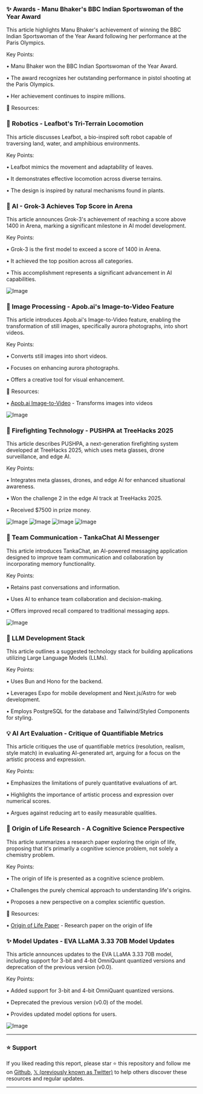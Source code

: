 ### ✨ Awards - Manu Bhaker's BBC Indian Sportswoman of the Year Award

This article highlights Manu Bhaker's achievement of winning the BBC Indian Sportswoman of the Year Award following her performance at the Paris Olympics.

Key Points:

• Manu Bhaker won the BBC Indian Sportswoman of the Year Award.


• The award recognizes her outstanding performance in pistol shooting at the Paris Olympics.


• Her achievement continues to inspire millions.



🔗 Resources:


### 🤖 Robotics - Leafbot's Tri-Terrain Locomotion

This article discusses Leafbot, a bio-inspired soft robot capable of traversing land, water, and amphibious environments.

Key Points:

• Leafbot mimics the movement and adaptability of leaves.


• It demonstrates effective locomotion across diverse terrains.


• The design is inspired by natural mechanisms found in plants.



### 🚀 AI - Grok-3 Achieves Top Score in Arena

This article announces Grok-3's achievement of reaching a score above 1400 in Arena, marking a significant milestone in AI model development.

Key Points:

• Grok-3 is the first model to exceed a score of 1400 in Arena.


• It achieved the top position across all categories.


• This accomplishment represents a significant advancement in AI capabilities.


![Image](https://pbs.twimg.com/media/GkCwmF8XsAAmpIp?format=jpg&name=small)


### 🚀 Image Processing - Apob.ai's Image-to-Video Feature

This article introduces Apob.ai's Image-to-Video feature, enabling the transformation of still images, specifically aurora photographs, into short videos.

Key Points:

• Converts still images into short videos.


• Focuses on enhancing aurora photographs.


• Offers a creative tool for visual enhancement.


🔗 Resources:

• [Apob.ai Image-to-Video](http://mega.apob.ai/TryItNow) -  Transforms images into videos


![Image](https://pbs.twimg.com/amplify_video_thumb/1891705705532620801/img/i01VlAfeXnTTODoY.jpg)


### 🤖 Firefighting Technology - PUSHPA at TreeHacks 2025

This article describes PUSHPA, a next-generation firefighting system developed at TreeHacks 2025, which uses meta glasses, drone surveillance, and edge AI.

Key Points:

• Integrates meta glasses, drones, and edge AI for enhanced situational awareness.


• Won the challenge 2 in the edge AI track at TreeHacks 2025.


• Received $7500 in prize money.


![Image](https://pbs.twimg.com/media/GkBDCeKbIAAZbWC?format=jpg&name=360x360)
![Image](https://pbs.twimg.com/media/GkBDEn1b0AAyP_k?format=jpg&name=small)
![Image](https://pbs.twimg.com/media/GkBDF5NaAAM4zMc?format=jpg&name=small)
![Image](https://pbs.twimg.com/media/GkBDHcrbQAAWkAx?format=jpg&name=360x360)


### 🤖 Team Communication - TankaChat AI Messenger

This article introduces TankaChat, an AI-powered messaging application designed to improve team communication and collaboration by incorporating memory functionality.

Key Points:

• Retains past conversations and information.


• Uses AI to enhance team collaboration and decision-making.


• Offers improved recall compared to traditional messaging apps.


![Image](https://pbs.twimg.com/media/GkBsTzrawAAQ3hW?format=jpg&name=small)


### 🤖 LLM Development Stack

This article outlines a suggested technology stack for building applications utilizing Large Language Models (LLMs).

Key Points:

• Uses Bun and Hono for the backend.


• Leverages Expo for mobile development and Next.js/Astro for web development.


• Employs PostgreSQL for the database and Tailwind/Styled Components for styling.


### 💡 AI Art Evaluation - Critique of Quantifiable Metrics

This article critiques the use of quantifiable metrics (resolution, realism, style match) in evaluating AI-generated art, arguing for a focus on the artistic process and expression.

Key Points:

• Emphasizes the limitations of purely quantitative evaluations of art.


• Highlights the importance of artistic process and expression over numerical scores.


• Argues against reducing art to easily measurable qualities.


### 🤖 Origin of Life Research - A Cognitive Science Perspective

This article summarizes a research paper exploring the origin of life, proposing that it's primarily a cognitive science problem, not solely a chemistry problem.

Key Points:

• The origin of life is presented as a cognitive science problem.


• Challenges the purely chemical approach to understanding life's origins.


• Proposes a new perspective on a complex scientific question.


🔗 Resources:

• [Origin of Life Paper](https://tandfonline.com/doi/epdf/10.1080/19420889.2025.2466017?needAccess=true) - Research paper on the origin of life


### ✨ Model Updates - EVA LLaMA 3.33 70B Model Updates

This article announces updates to the EVA LLaMA 3.33 70B model, including support for 3-bit and 4-bit OmniQuant quantized versions and deprecation of the previous version (v0.0).


Key Points:

• Added support for 3-bit and 4-bit OmniQuant quantized versions.


• Deprecated the previous version (v0.0) of the model.


• Provides updated model options for users.


![Image](https://pbs.twimg.com/media/GkBb7scWQAEZPgr?format=jpg&name=small)


---

### ⭐️ Support

If you liked reading this report, please star ⭐️ this repository and follow me on [Github](https://github.com/Drix10), [𝕏 (previously known as Twitter)](https://x.com/DRIX_10_) to help others discover these resources and regular updates.

---